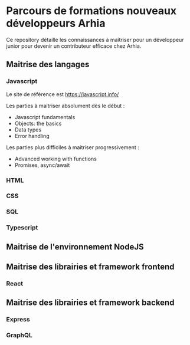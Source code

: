 # Parcours de formations nouveaux développeurs Arhia

Ce repository détaille les connaissances à maîtriser pour un développeur junior pour devenir un contributeur efficace chez Arhia.  

## Maitrise des langages

### Javascript

Le site de référence est https://javascript.info/

Les parties à maitriser absolument dès le début :
  - Javascript fundamentals
  - Objects: the basics
  - Data types
  - Error handling

Les parties plus difficiles à maitriser progressivement : 
  - Advanced working with functions
  - Promises, async/await

### HTML

### CSS

### SQL

### Typescript  


## Maitrise de l'environnement NodeJS

## Maitrise des librairies et framework frontend

### React

## Maitrise des librairies et framework backend

### Express

### GraphQL


